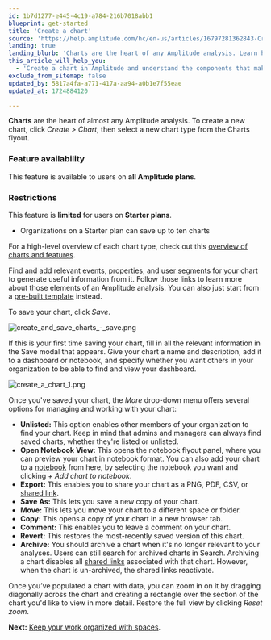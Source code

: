 ```yaml
---
id: 1b7d1277-e445-4c19-a784-216b7018abb1
blueprint: get-started
title: 'Create a chart'
source: 'https://help.amplitude.com/hc/en-us/articles/16797281362843-Create-a-chart'
landing: true
landing_blurb: 'Charts are the heart of any Amplitude analysis. Learn how to create your first chart.'
this_article_will_help_you:
  - 'Create a chart in Amplitude and understand the components that make it work'
exclude_from_sitemap: false
updated_by: 5817a4fa-a771-417a-aa94-a0b1e7f55eae
updated_at: 1724884120

---
```

**Charts** are the heart of almost any Amplitude analysis. To create a new chart, click *Create > Chart*, then select a new chart type from the Charts flyout.

### Feature availability

This feature is available to users on **all Amplitude plans**.

### Restrictions

This feature is **limited** for users on **Starter plans**. 

* Organizations on a Starter plan can save up to ten charts

For a high-level overview of each chart type, check out this [overview of charts and features](/docs/analytics/charts/find-the-right-chart).

Find and add relevant [events](/docs/analytics/charts/build-charts-add-events), [properties](/docs/data/user-properties-and-events), and [user segments](/docs/analytics/charts/build-charts-add-user-segments) for your chart to generate useful information from it. Follow those links to learn more about those elements of an Amplitude analysis. You can also just start from a [pre-built template](/docs/get-started/start-from-template) instead.

To save your chart, click *Save*.

![create_and_save_charts_-_save.png](/docs/output/img/get-started/create_and_save_charts_-_save.png)

If this is your first time saving your chart, fill in all the relevant information in the Save modal that appears. Give your chart a name and description, add it to a dashboard or notebook, and specify whether you want others in your organization to be able to find and view your dashboard.

![create_a_chart_1.png](/docs/output/img/get-started/create-a-chart-1.png)

Once you've saved your chart, the *More* drop-down menu offers several options for managing and working with your chart:

* **Unlisted:** This option enables other members of your organization to find your chart. Keep in mind that admins and managers can always find saved charts, whether they're listed or unlisted.
* **Open Notebook View:** This opens the notebook flyout panel, where you can preview your chart in notebook format. You can also add your chart to a [notebook](/docs/analytics/notebooks) from here, by selecting the notebook you want and clicking *+ Add chart to notebook*.
* **Export:** This enables you to share your chart as a PNG, PDF, CSV, or [shared link](/docs/analytics/share-external).
* **Save As:** This lets you save a new copy of your chart.
* **Move:** This lets you move your chart to a different space or folder.
* **Copy:** This opens a copy of your chart in a new browser tab.
* **Comment:** This enables you to leave a comment on your chart.
* **Revert:** This restores the most-recently saved version of this chart.
* **Archive:** You should archive a chart when it's no longer relevant to your analyses. Users can still search for archived charts in Search. Archiving a chart disables all [shared links](/docs/analytics/share-external) associated with that chart. However, when the chart is un-archived, the shared links reactivate.

Once you’ve populated a chart with data, you can zoom in on it by dragging diagonally across the chart and creating a rectangle over the section of the chart you'd like to view in more detail. Restore the full view by clicking *Reset zoom*.

**Next:** [Keep your work organized with spaces](/docs/get-started/spaces).